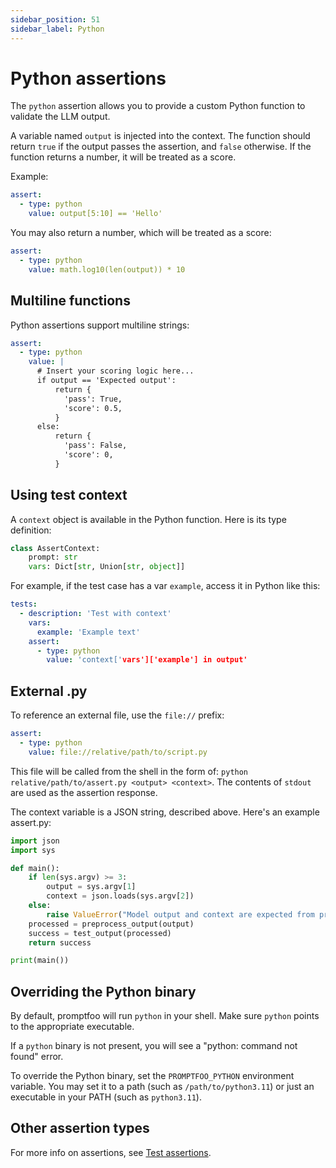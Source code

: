 ```yaml
---
sidebar_position: 51
sidebar_label: Python
---
```


# Python assertions

The `python` assertion allows you to provide a custom Python function to validate the LLM output.

A variable named `output` is injected into the context. The function should return `true` if the output passes the assertion, and `false` otherwise. If the function returns a number, it will be treated as a score.

Example:

```yaml
assert:
  - type: python
    value: output[5:10] == 'Hello'
```

You may also return a number, which will be treated as a score:

```yaml
assert:
  - type: python
    value: math.log10(len(output)) * 10
```

## Multiline functions

Python assertions support multiline strings:

```yaml
assert:
  - type: python
    value: |
      # Insert your scoring logic here...
      if output == 'Expected output':
          return {
            'pass': True,
            'score': 0.5,
          }
      else:
          return {
            'pass': False,
            'score': 0,
          }
```

## Using test context

A `context` object is available in the Python function. Here is its type definition:

```py
class AssertContext:
    prompt: str
    vars: Dict[str, Union[str, object]]
```

For example, if the test case has a var `example`, access it in Python like this:

```yaml
tests:
  - description: 'Test with context'
    vars:
      example: 'Example text'
    assert:
      - type: python
        value: 'context['vars']['example'] in output'
```

## External .py

To reference an external file, use the `file://` prefix:

```yaml
assert:
  - type: python
    value: file://relative/path/to/script.py
```

This file will be called from the shell in the form of: `python relative/path/to/assert.py <output> <context>`. The contents of `stdout` are used as the assertion response.

The context variable is a JSON string, described above. Here's an example assert.py:

```py
import json
import sys

def main():
    if len(sys.argv) >= 3:
        output = sys.argv[1]
        context = json.loads(sys.argv[2])
    else:
        raise ValueError("Model output and context are expected from promptfoo.")
    processed = preprocess_output(output)
    success = test_output(processed)
    return success

print(main())
```

## Overriding the Python binary

By default, promptfoo will run `python` in your shell. Make sure `python` points to the appropriate executable.

If a `python` binary is not present, you will see a "python: command not found" error.

To override the Python binary, set the `PROMPTFOO_PYTHON` environment variable. You may set it to a path (such as `/path/to/python3.11`) or just an executable in your PATH (such as `python3.11`).

## Other assertion types

For more info on assertions, see [Test assertions](/docs/configuration/expected-outputs).

